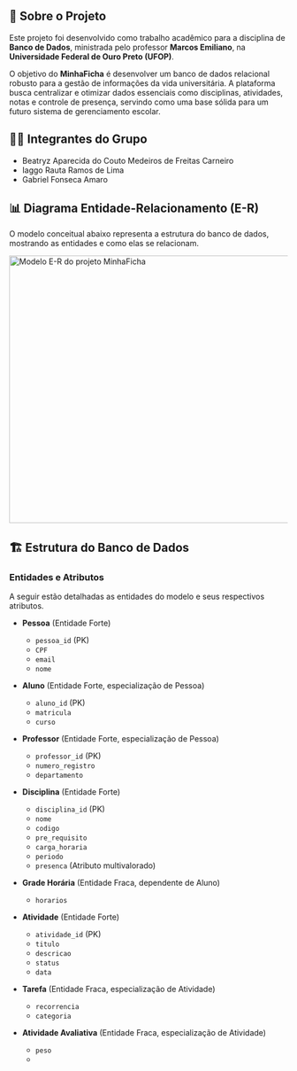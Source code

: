 ## 📝 Sobre o Projeto

Este projeto foi desenvolvido como trabalho acadêmico para a disciplina de **Banco de Dados**, ministrada pelo professor **Marcos Emiliano**, na **Universidade Federal de Ouro Preto (UFOP)**.

O objetivo do **MinhaFicha** é desenvolver um banco de dados relacional robusto para a gestão de informações da vida universitária. A plataforma busca centralizar e otimizar dados essenciais como disciplinas, atividades, notas e controle de presença, servindo como uma base sólida para um futuro sistema de gerenciamento escolar.

## 🧑‍💻 Integrantes do Grupo

* Beatryz Aparecida do Couto Medeiros de Freitas Carneiro
* Iaggo Rauta Ramos de Lima
* Gabriel Fonseca Amaro

## 📊 Diagrama Entidade-Relacionamento (E-R)

O modelo conceitual abaixo representa a estrutura do banco de dados, mostrando as entidades e como elas se relacionam.

<img width="937" height="483" alt="Modelo E-R do projeto MinhaFicha" src="https://github.com/user-attachments/assets/75f7b79a-777e-4b32-96e9-1d1c35c48cad" />

## 🏗️ Estrutura do Banco de Dados

### Entidades e Atributos

A seguir estão detalhadas as entidades do modelo e seus respectivos atributos.

* **Pessoa** (Entidade Forte)
    * `pessoa_id` (PK)
    * `CPF`
    * `email`
    * `nome`

* **Aluno** (Entidade Forte, especialização de Pessoa)
    * `aluno_id` (PK)
    * `matricula`
    * `curso`

* **Professor** (Entidade Forte, especialização de Pessoa)
    * `professor_id` (PK)
    * `numero_registro`
    * `departamento`

* **Disciplina** (Entidade Forte)
    * `disciplina_id` (PK)
    * `nome`
    * `codigo`
    * `pre_requisito`
    * `carga_horaria`
    * `periodo`
    * `presenca` (Atributo multivalorado)

* **Grade Horária** (Entidade Fraca, dependente de Aluno)
    * `horarios`

* **Atividade** (Entidade Forte)
    * `atividade_id` (PK)
    * `titulo`
    * `descricao`
    * `status`
    * `data`

* **Tarefa** (Entidade Fraca, especialização de Atividade)
    * `recorrencia`
    * `categoria`

* **Atividade Avaliativa** (Entidade Fraca, especialização de Atividade)
    * `peso`
    *

